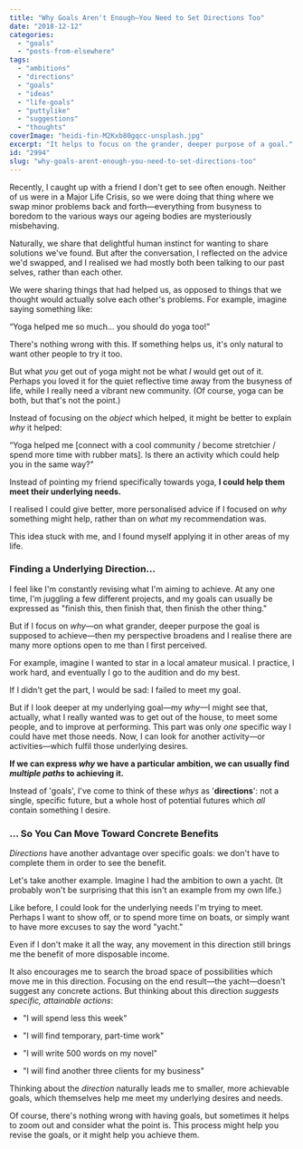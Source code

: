```yaml
---
title: "Why Goals Aren't Enough—You Need to Set Directions Too"
date: "2018-12-12"
categories: 
  - "goals"
  - "posts-from-elsewhere"
tags: 
  - "ambitions"
  - "directions"
  - "goals"
  - "ideas"
  - "life-goals"
  - "puttylike"
  - "suggestions"
  - "thoughts"
coverImage: "heidi-fin-M2Kxb80gqcc-unsplash.jpg"
excerpt: "It helps to focus on the grander, deeper purpose of a goal."
id: "2994"
slug: "why-goals-arent-enough-you-need-to-set-directions-too"
---
```


Recently, I caught up with a friend I don't get to see often enough. Neither of us were in a Major Life Crisis, so we were doing that thing where we swap minor problems back and forth—everything from busyness to boredom to the various ways our ageing bodies are mysteriously misbehaving.

Naturally, we share that delightful human instinct for wanting to share solutions we've found. But after the conversation, I reflected on the advice we'd swapped, and I realised we had mostly both been talking to our past selves, rather than each other.

<!--more-->

We were sharing things that had helped us, as opposed to things that we thought would actually solve each other's problems. For example, imagine saying something like:

“Yoga helped me so much... you should do yoga too!”

There's nothing wrong with this. If something helps us, it's only natural to want other people to try it too.

But what _you_ get out of yoga might not be what _I_ would get out of it. Perhaps you loved it for the quiet reflective time away from the busyness of life, while I really need a vibrant new community. (Of course, yoga can be both, but that's not the point.)

Instead of focusing on the _object_ which helped, it might be better to explain _why_ it helped:

“Yoga helped me \[connect with a cool community / become stretchier / spend more time with rubber mats\]. Is there an activity which could help you in the same way?”

Instead of pointing my friend specifically towards yoga, **I could help them meet their underlying needs.**

I realised I could give better, more personalised advice if I focused on _why_ something might help, rather than on _what_ my recommendation was.

This idea stuck with me, and I found myself applying it in other areas of my life.

### **Finding a Underlying Direction…**

I feel like I'm constantly revising what I'm aiming to achieve. At any one time, I'm juggling a few different projects, and my goals can usually be expressed as "finish this, then finish that, then finish the other thing."

But if I focus on _why_—on what grander, deeper purpose the goal is supposed to achieve—then my perspective broadens and I realise there are many more options open to me than I first perceived.

For example, imagine I wanted to star in a local amateur musical. I practice, I work hard, and eventually I go to the audition and do my best.

If I didn't get the part, I would be sad: I failed to meet my goal.

But if I look deeper at my underlying goal—my _why_—I might see that, actually, what I really wanted was to get out of the house, to meet some people, and to improve at performing. This part was only _one_ specific way I could have met those needs. Now, I can look for another activity—or activities—which fulfil those underlying desires.

**If we can express _why_ we have a particular ambition, we can usually find _multiple paths_ to achieving it.**

Instead of 'goals', I've come to think of these _whys_ as '**directions**': not a single, specific future, but a whole host of potential futures which _all_ contain something I desire.

### **... So You Can Move Toward Concrete Benefits**

_Directions_ have another advantage over specific goals: we don't have to complete them in order to see the benefit.

Let's take another example. Imagine I had the ambition to own a yacht. (It probably won't be surprising that this isn't an example from my own life.)

Like before, I could look for the underlying needs I'm trying to meet. Perhaps I want to show off, or to spend more time on boats, or simply want to have more excuses to say the word "yacht."

Even if I don't make it all the way, any movement in this direction still brings me the benefit of more disposable income.

It also encourages me to search the broad space of possibilities which move me in this direction. Focusing on the end result—the yacht—doesn't suggest any concrete actions. But thinking about this direction _suggests specific, attainable actions_:

- "I will spend less this week"

- "I will find temporary, part-time work"

- "I will write 500 words on my novel"

- "I will find another three clients for my business"

Thinking about the _direction_ naturally leads me to smaller, more achievable goals, which themselves help me meet my underlying desires and needs.

Of course, there's nothing wrong with having goals, but sometimes it helps to zoom out and consider what the point is. This process might help you revise the goals, or it might help you achieve them.
